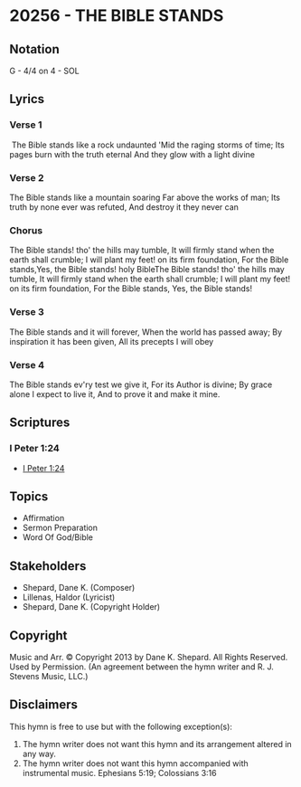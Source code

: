 # 20256 - THE BIBLE STANDS

## Notation

G - 4/4 on 4 - SOL

## Lyrics

### Verse 1

 The Bible stands like a rock undaunted 'Mid the raging storms of time; Its pages burn with the truth eternal And they glow with a light divine

### Verse 2

The Bible stands like a mountain soaring Far above the works of man; Its truth by none ever was refuted, And destroy it they never can

### Chorus

The Bible stands! tho' the hills may tumble, It will firmly stand when the earth shall crumble; I will plant my feet! on its firm foundation, For the Bible stands,Yes, the Bible stands! holy BibleThe Bible stands! tho' the hills may tumble, It will firmly stand when the earth shall crumble; I will plant my feet! on its firm foundation, For the Bible stands, Yes, the Bible stands!

### Verse 3

The Bible stands and it will forever, When the world has passed away; By inspiration it has been given, All its precepts I will obey

### Verse 4

The Bible stands ev'ry test we give it, For its Author is divine; By grace alone I expect to live it, And to prove it and make it mine.


## Scriptures

### I Peter 1:24

- [I Peter 1:24](https://www.biblegateway.com/passage/?search=I%20Peter%201%3A24)


## Topics

- Affirmation
- Sermon Preparation
- Word Of God/Bible

## Stakeholders

- Shepard, Dane K. (Composer)
- Lillenas, Haldor (Lyricist)
- Shepard, Dane K. (Copyright Holder)

## Copyright

Music and Arr. © Copyright 2013 by Dane K. Shepard. All Rights Reserved. Used by Permission.
(An agreement between the hymn writer and R. J. Stevens Music, LLC.)

## Disclaimers

This hymn is free to use but with the following exception(s):
1. The hymn writer does not want this hymn and its arrangement altered in any way.
2. The hymn writer does not want this hymn accompanied with instrumental music.
Ephesians 5:19; Colossians 3:16

